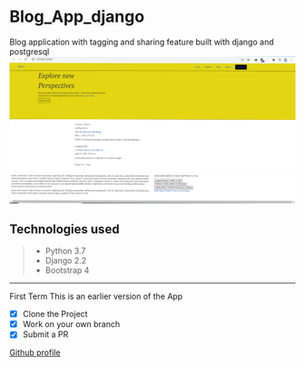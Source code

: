 # Blog_App_django
Blog application with tagging and sharing feature built with django and postgresql
![blogpage](sources/image.png)
## Technologies used
> - Python 3.7
> - Django 2.2
> - Bootstrap 4
---
First Term 
This is an earlier version of the App
 
 - [x] Clone the Project
 - [x] Work on your own branch
 - [x] Submit a PR
 
 [Github profile](https://github.com/rnrashmi/)
